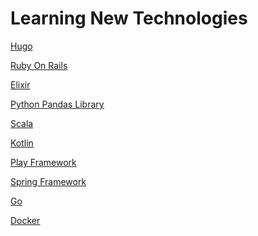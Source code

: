 # Learning New Technologies

[Hugo]()

[Ruby On Rails]()

[Elixir]()

[Python Pandas Library]()

[Scala]()

[Kotlin]()

[Play Framework]()

[Spring Framework]()

[Go]()

[Docker]()